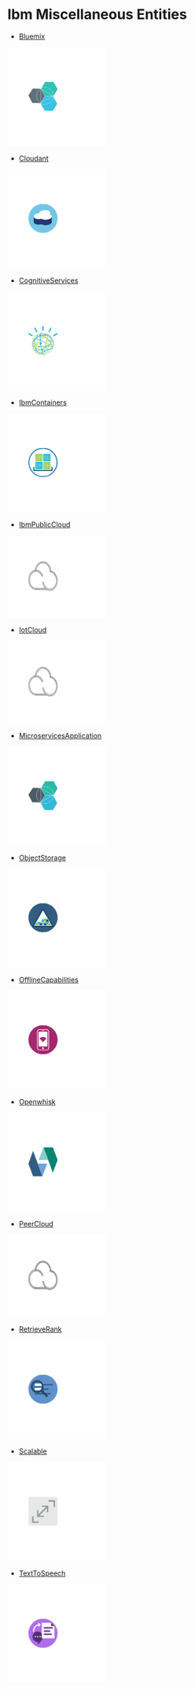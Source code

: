 # Ibm Miscellaneous Entities


- [Bluemix](./bluemix.md)  
<img src="./bluemix.png" width="200"/>

- [Cloudant](./cloudant.md)  
<img src="./cloudant.png" width="200"/>

- [CognitiveServices](./cognitive-services.md)  
<img src="./cognitive-services.png" width="200"/>

- [IbmContainers](./ibm-containers.md)  
<img src="./ibm-containers.png" width="200"/>

- [IbmPublicCloud](./ibm-public-cloud.md)  
<img src="./ibm-public-cloud.png" width="200"/>

- [IotCloud](./iot-cloud.md)  
<img src="./iot-cloud.png" width="200"/>

- [MicroservicesApplication](./microservices-application.md)  
<img src="./microservices-application.png" width="200"/>

- [ObjectStorage](./object-storage.md)  
<img src="./object-storage.png" width="200"/>

- [OfflineCapabilities](./offline-capabilities.md)  
<img src="./offline-capabilities.png" width="200"/>

- [Openwhisk](./openwhisk.md)  
<img src="./openwhisk.png" width="200"/>

- [PeerCloud](./peer-cloud.md)  
<img src="./peer-cloud.png" width="200"/>

- [RetrieveRank](./retrieve-rank.md)  
<img src="./retrieve-rank.png" width="200"/>

- [Scalable](./scalable.md)  
<img src="./scalable.png" width="200"/>

- [TextToSpeech](./text-to-speech.md)  
<img src="./text-to-speech.png" width="200"/>
